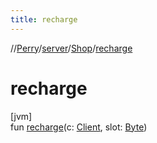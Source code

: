 ```yaml
---
title: recharge
---
```

//[Perry](../../../index.html)/[server](../index.html)/[Shop](index.html)/[recharge](recharge.html)



# recharge



[jvm]\
fun [recharge](recharge.html)(c: [Client](../../client/-client/index.html), slot: [Byte](https://kotlinlang.org/api/latest/jvm/stdlib/kotlin/-byte/index.html))




